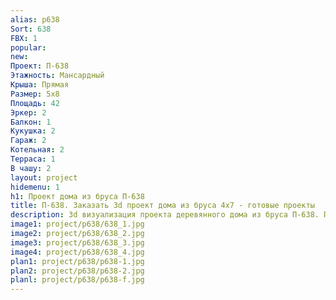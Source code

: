 ```yaml
---
alias: p638
Sort: 638
FBX: 1
popular: 
new: 
Проект: П-638
Этажность: Мансардный
Крыша: Прямая
Размер: 5х8
Площадь: 42
Эркер: 2
Балкон: 1
Кукушка: 2
Гараж: 2
Котельная: 2
Терраса: 1
В чашу: 2
layout: project
hidemenu: 1
h1: Проект дома из бруса П-638
title: П-638. Заказать 3d проект дома из бруса 4х7 - готовые проекты
description: 3d визуализация проекта деревянного дома из бруса П-638. Площадь 42 м2, размер 4х7. Вы можете внести любые изменения в проект.
image1: project/p638/638_1.jpg
image2: project/p638/638_2.jpg
image3: project/p638/638_3.jpg
image4: project/p638/638_4.jpg
plan1: project/p638/p638-1.jpg
plan2: project/p638/p638-2.jpg
planl: project/p638/p638-f.jpg
---
```

